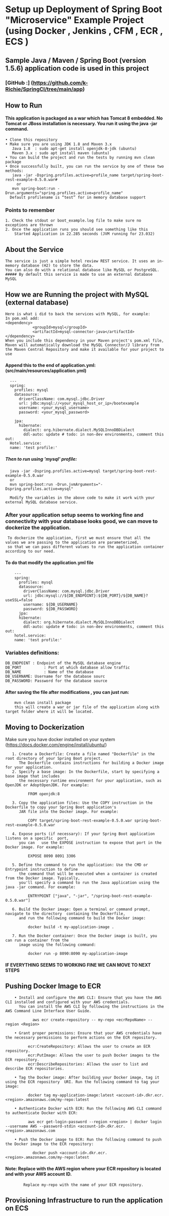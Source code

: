 # Setup up Deployment of Spring Boot "Microservice" Example Project (using Docker , Jenkins , CFM , ECR , ECS )
## Sample Java / Maven / Spring Boot (version 1.5.6) application code is used in this project
### [GitHub :] (https://github.com/k-Richie/SpringCI/tree/main/app)

## How to Run
#### This application is packaged as a war which has Tomcat 8 embedded. No Tomcat or JBoss installation is necessary. You run it using the java -jar command.
    • Clone this repository
    • Make sure you are using JDK 1.8 and Maven 3.x
       Java 1.8  : sudo apt-get install openjdk-8-jdk (ubuntu)
       Maven 3.x : sudo apt install maven (ubuntu)
    • You can build the project and run the tests by running mvn clean package
    • Once successfully built, you can run the service by one of these two methods:
       java -jar -Dspring.profiles.active=profile_name target/spring-boot-rest-example-0.5.0.war#
         or
       mvn spring-boot:run -Drun.arguments="spring.profiles.active=profile_name"
      Default profilename is “test” for in memory database support
 ### Points to remember
    1. Check the stdout or boot_example.log file to make sure no exceptions are thrown
    2. Once the application runs you should see something like this
        Started Application in 22.285 seconds (JVM running for 23.032)
        
 ## About the Service
    The service is just a simple hotel review REST service. It uses an in-memory database (H2) to store the data.
    You can also do with a relational database like MySQL or PostgreSQL.
    ##### By default this service is made to use an external database MySQL
 ## How we are Running the project with MySQL (external database)
    Here is what i did to back the services with MySQL, for example:
    In pom.xml add:
    <dependency>
                <groupId>mysql</groupId>
                <artifactId>mysql-connector-java</artifactId>
    </dependency>
    When you include this dependency in your Maven project's pom.xml file, 
    Maven will automatically download the MySQL Connector/J library from the Maven Central Repository and make it available for your project to use
    
 #### Append this to the end of application.yml:(src/main/resources/application.yml)
      ---
      spring:
        profiles: mysql
        datasource:
          driverClassName: com.mysql.jdbc.Driver
          url: jdbc:mysql://<your_mysql_host_or_ip>/bootexample
          username: <your_mysql_username>
          password: <your_mysql_password>

        jpa:
          hibernate:
            dialect: org.hibernate.dialect.MySQLInnoDBDialect
            ddl-auto: update # todo: in non-dev environments, comment this out:
      Hotel.service:
      name: 'test profile:'
##### Then to run using 'mysql' profile:
      java -jar -Dspring.profiles.active=mysql target/spring-boot-rest-example-0.5.0.war
      or
      mvn spring-boot:run -Drun.jvmArguments="-Dspring.profiles.active=mysql"

      Modify the variables in the above code to make it work with your external MySQL database service.
      
 ### After your application setup seems to working fine and connectivity with your database looks good, we can move to dockerize the application.
     To dockerize the application, first we must ensure that all the values we are passing to the application are parameterized, 
     so that we can pass different values to run the application container according to our need.
     
  #### To do that modify the application.yml file 
        ---
        spring:
          profiles: mysql
          datasource:
            driverClassName: com.mysql.jdbc.Driver
            url: jdbc:mysql://${DB_ENDPOINT}:${DB_PORT}/${DB_NAME}?useSSL=false
            username: ${DB_USERNAME}
            password: ${DB_PASSWORD}
          jpa:
          hibernate:
            dialect: org.hibernate.dialect.MySQLInnoDBDialect
            ddl-auto: update # todo: in non-dev environments, comment this out:
        hotel.service:
        name: 'test profile:'
        
     
### Variables definitions:
    DB_ENDPOINT : Endpoint of the MySQL database engine
    DB_PORT          : Port at which database allow traffic 
    DB_NAME          : Name of the database  
    DB_USERNAME: Username for the database sourc
    DB_PASSWORD: Password for the database source
    
   #### After saving the file after modifications , you can just run: 
        mvn clean install package
        this will create a war or jar file of the application along with target folder where it will be located.

## Moving to Dockerization
   Make sure you have docker installed on your system 
   (https://docs.docker.com/engine/install/ubuntu/)
   
       1. Create a Dockerfile: Create a file named "Dockerfile" in the root directory of your Spring Boot project. 
          The Dockerfile contains instructions for building a Docker image for your application.
       2. Specify a base image: In the Dockerfile, start by specifying a base image that includes 
          the necessary runtime environment for your application, such as OpenJDK or AdoptOpenJDK. For example:
       
              FROM openjdk:8
            
       3. Copy the application files: Use the COPY instruction in the Dockerfile to copy your Spring Boot application's 
          JAR file into the Docker image. For example:
           
              COPY target/spring-boot-rest-example-0.5.0.war spring-boot-rest-example-0.5.0.war
            
       4. Expose ports (if necessary): If your Spring Boot application listens on a specific  port, 
          you can   use the EXPOSE instruction to expose that port in the Docker image. For example:
          
              EXPOSE 8090 8091 3306
           
       5. Define the command to run the application: Use the CMD or Entrypoint instruction to define 
          the command that will be executed when a container is created from the Docker image. Typically,
          you'll specify a command to run the Java application using the java -jar command. For example:	
          
              ENTRYPOINT ["java", "-jar", "/spring-boot-rest-example-0.5.0.war"]
              
       6. Build the Docker image: Open a terminal or command prompt, navigate to the directory  containing the Dockerfile, 
          and run the following command to build the Docker image:
          
              docker build -t my-application-image .
              
       7. Run the Docker container: Once the Docker image is built, you can run a container from the 
          image using the following command:
            
              docker run -p 8090:8090 my-application-image
 #### IF EVERYTHING SEEMS TO WORKING FINE WE CAN MOVE TO NEXT STEPS
 
 ## Pushing Docker Image to ECR
        • Install and configure the AWS CLI: Ensure that you have the AWS CLI installed and configured with your AWS credentials.
          You can install the AWS CLI by following the instructions in the AWS Command Line Interface User Guide.
          
	            aws ecr create-repository -- my-repo <ecrRepoName> --region <Region>
          
        • Grant proper permissions: Ensure that your AWS credentials have the necessary permissions to perform actions on the ECR repository. 
        
              ecr:CreateRepository: Allows the user to create an ECR repository.
              ecr:PutImage: Allows the user to push Docker images to the ECR repository.
              ecr:DescribeRepositories: Allows the user to list and describe ECR repositories.

        • Tag the Docker image: After building your Docker image, tag it using the ECR repository  URI. Run the following command to tag your image:
        
              docker tag my-application-image:latest <account-id>.dkr.ecr.<region>.amazonaws.com/my-repo:latest
          
        • Authenticate Docker with ECR: Run the following AWS CLI command to authenticate Docker with ECR:
        
              aws ecr get-login-password --region <region> | docker login --username AWS --password-stdin <account-id>.dkr.ecr.<region>.amazonaws.com
          
        • Push the Docker image to ECR: Run the following command to push the Docker image to the ECR repository:
        
        	    docker push <account-id>.dkr.ecr.<region>.amazonaws.com/my-repo:latest
              
 #### Note: Replace <region> with the AWS region where your ECR repository is located and <account-id> with your AWS account ID.
            Replace my-repo with the name of your ECR repository.
  
 ## Provisioning Infrastructure to run the application on ECS
